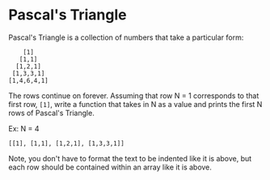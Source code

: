 # Pascal's Triangle

Pascal's Triangle is a collection of numbers that take a particular form:

```
    [1]
   [1,1]
  [1,2,1]
 [1,3,3,1]
[1,4,6,4,1]
```

The rows continue on forever. Assuming that row N = 1 corresponds to that first row, `[1]`, write a function that takes in N as a value and prints the first N rows of Pascal's Triangle. 

Ex: N = 4

```
[[1], [1,1], [1,2,1], [1,3,3,1]]
```

Note, you don't have to format the text to be indented like it is above, but each row should be contained within an array like it is above.
